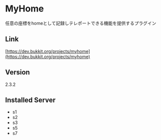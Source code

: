 # MyHome
任意の座標をhomeとして記録しテレポートできる機能を提供するプラグイン

## Link
[https://dev.bukkit.org/projects/myhome](https://dev.bukkit.org/projects/myhome)

## Version
2.3.2

## Installed Server
- s1
- s2
- s3
- s5
- s7
